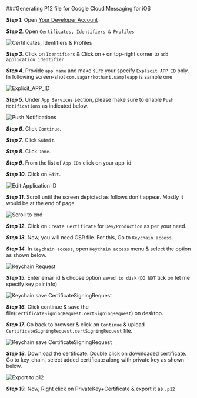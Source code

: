 ###Generating P12 file for Google Cloud Messaging for iOS

***Step 1***. Open [Your Developer Account](https://developer.apple.com/membercenter/index.action)

***Step 2***. Open `Certificates, Identifiers & Profiles`

![Certificates, Identifiers & Profiles](https://github.com/sag333ar/sag333ar.github.io/blob/master/Codesnip/Swift/APNS/Certificates_Identifiers_Profiles.png?raw=true)

***Step 3***. Click on `Identifiers` & Click on `+` on top-right corner to `add application identifier`

***Step 4***. Provide `app name` and make sure your specify `Explicit APP ID` only. In following screen-shot `com.sagarrkothari.sampleapp` is sample one

![Explicit_APP_ID](https://github.com/sag333ar/sag333ar.github.io/blob/master/Codesnip/Swift/APNS/Explicit_APP_ID.png?raw=true)

***Step 5***. Under `App Services` section, please make sure to enable `Push Notifications` as indicated below.

![Push Notifications](https://github.com/sag333ar/sag333ar.github.io/blob/master/Codesnip/Swift/APNS/Push_notification.png?raw=true)

***Step 6***. Click `Continue`.

***Step 7***. Click `Submit`.

***Step 8***. Click `Done`.

***Step 9***. From the list of `App IDs` click on your app-id.

***Step 10***. Click on `Edit`.

![Edit Application ID](https://github.com/sag333ar/sag333ar.github.io/blob/master/Codesnip/Swift/APNS/Edit_notification.png?raw=true)

***Step 11.*** Scroll until the screen depicted as follows don't appear. Mostly it would be at the end of page.

![Scroll to end](https://github.com/sag333ar/sag333ar.github.io/blob/master/Codesnip/Swift/APNS/scroll_to_push_notification.png?raw=true)

***Step 12.*** Click on `Create Certificate` for `Dev/Production` as per your need.

***Step 13.*** Now, you will need CSR file. For this, Go to `Keychain access`.

***Step 14.*** In `Keychain access`, open `Keychain access` menu & select the option as shown below.

![Keychain Request](https://github.com/sag333ar/sag333ar.github.io/blob/master/Codesnip/Swift/APNS/keychain_request.png?raw=true)

***Step 15.*** Enter email id & choose option `saved to disk` (`DO NOT` tick on let me specify key pair info)

![Keychain save CertificateSigningRequest](https://github.com/sag333ar/sag333ar.github.io/blob/master/Codesnip/Swift/APNS/keychain_create.png?raw=true)

***Step 16.*** Click continue & save the file(`CertificateSigningRequest.certSigningRequest`) on desktop.

***Step 17.*** Go back to browser & click on `Continue` & upload `CertificateSigningRequest.certSigningRequest` file.

![Keychain save CertificateSigningRequest](https://github.com/sag333ar/sag333ar.github.io/blob/master/Codesnip/Swift/APNS/upload_request.png?raw=true)

***Step 18.*** Download the certificate. Double click on downloaded certificate. Go to key-chain, select added certificate along with private key as shown below.

![Export to p12](https://github.com/sag333ar/sag333ar.github.io/blob/master/Codesnip/Swift/APNS/export_to_p12.png?raw=true)

***Step 19.*** Now, Right click on PrivateKey+Certificate & export it as `.p12`